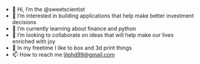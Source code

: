 - 👋 Hi, I’m the @sweetscientist
- 👀 I’m interested in building applications that help make better investment decisions
- 🌱 I’m currently learning about finance and python
- 💞️ I’m looking to collaborate on ideas that will help make our lives enriched with joy 
- 🥊 In my freetime I like to box and 3d print things
- 📫 How to reach me lilphd99@gmail.com

<!---
sweetscientist/sweetscientist is a ✨ special ✨ repository because its `README.md` (this file) appears on your GitHub profile.
You can click the Preview link to take a look at your changes.
--->
